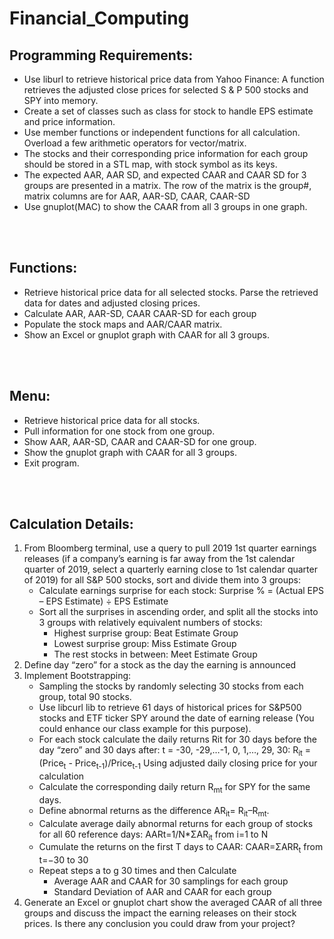 # Financial_Computing

## Programming Requirements:
- Use liburl to retrieve historical price data from Yahoo Finance: A function retrieves the adjusted close prices for selected S & P 500 stocks and SPY into memory.
- Create a set of classes such as class for stock to handle EPS estimate and price information.
- Use member functions or independent functions for all calculation. Overload a few arithmetic operators for vector/matrix.
- The stocks and their corresponding price information for each group should be stored in a STL map, with stock symbol as its keys.
- The expected AAR, AAR SD, and expected CAAR and CAAR SD for 3 groups are presented in a matrix. The row of the matrix is the group#, matrix columns are for AAR, AAR-SD, CAAR, CAAR-SD
- Use gnuplot(MAC) to show the CAAR from all 3 groups in one graph.              
 <br/> 
 <br/>    
 
## Functions:
- Retrieve historical price data for all selected stocks. Parse the retrieved data for dates and adjusted closing prices.
- Calculate AAR, AAR-SD, CAAR CAAR-SD for each group
- Populate the stock maps and AAR/CAAR matrix.
-  Show an Excel or gnuplot graph with CAAR for all 3 groups.       
 <br/> 
 <br/>  
 
## Menu:
- Retrieve historical price data for all stocks.
- Pull information for one stock from one group.
- Show AAR, AAR-SD, CAAR and CAAR-SD for one group.
- Show the gnuplot graph with CAAR for all 3 groups.
- Exit program.     
 <br/> 
 <br/> 

## Calculation Details:
1. From Bloomberg terminal, use a query to pull 2019 1st quarter earnings releases (if a company’s earning is far away from the 1st calendar quarter of 2019, select a quarterly earning close to 1st calendar quarter of 2019) for all S&P 500 stocks, sort and divide them into 3 groups:
    - Calculate earnings surprise for each stock:
Surprise % = (Actual EPS – EPS Estimate) ÷ EPS Estimate
    - Sort all the surprises in ascending order, and split all the stocks into 3 groups with relatively equivalent numbers of stocks:
        * Highest surprise group: Beat Estimate Group
        * Lowest surprise group: Miss Estimate Group
        * The rest stocks in between: Meet Estimate Group
2. Define day “zero” for a stock as the day the earning is announced
3. Implement Bootstrapping:
    - Sampling the stocks by randomly selecting 30 stocks from each group, total 90 stocks.
    - Use libcurl lib to retrieve 61 days of historical prices for S&P500 stocks and ETF ticker SPY around the date of earning release (You could enhance our class example for this purpose).
    - For each stock calculate the daily returns Rit for 30 days before the day “zero” and 30 days after: t = -30, -29,…-1, 0, 1,…, 29, 30: R<sub>it</sub> = (Price<sub>t</sub> - Price<sub>t-1</sub>)/Price<sub>t-1</sub>
Using adjusted daily closing price for your calculation
    - Calculate the corresponding daily return R<sub>mt</sub> for SPY for the same days.
    - Define abnormal returns as the difference AR<sub>it</sub>= R<sub>it</sub>–R<sub>mt</sub>.
    - Calculate average daily abnormal returns for each group of stocks for all 60 reference days: AARt=1/N*ΣAR<sub>it</sub> from i=1 to N
    - Cumulate the returns on the first T days to CAAR: CAAR=ΣARR<sub>t</sub>  from t=−30 to 30
    - Repeat steps a to g 30 times and then Calculate
        * Average AAR and CAAR for 30 samplings for each group
        * Standard Deviation of AAR and CAAR for each group
4. Generate an Excel or gnuplot chart show the averaged CAAR of all three groups and discuss the impact the earning releases on their stock prices. Is there any conclusion you could draw from your project?


